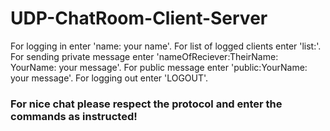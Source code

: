 # UDP-ChatRoom-Client-Server

For logging in enter 'name: your name'. 
For list of logged clients enter 'list:'.
For sending private message enter 'nameOfReciever:TheirName: YourName: your message'.
For public message enter 'public:YourName: your message'.
For logging out enter 'LOGOUT'.

### For nice chat please respect the protocol and enter the commands as instructed! 
